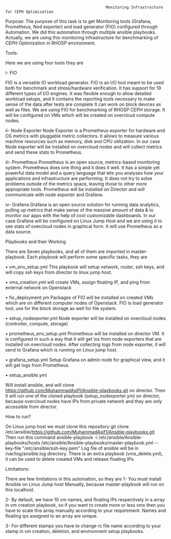                                                 Monitoring Infrastructure for CEPH Optimization
Purpose:
The purpose of this task is to get Monitoring tools (Grafana, Prometheus, Nod exporter) and load generator (FIO) configured through Automation. We did this automation through multiple ansible playbooks. Actually, we are using this monitoring infrastructure for benchmarking of CEPH Optimization in RHOSP environment.

Tools:

Here we are using four tools they are

i-	FIO 

FIO is a versatile IO workload generator. FIO is an I/O tool meant to be used both for benchmark and stress/hardware verification. It has support for 19 different types of I/O engines. It was flexible enough to allow detailed workload setups, and it contains the reporting tools necessary to make sense of the data after tests are complete It can work on block devices as well as files. We are using FIO for benchmarking of RHOSP CEPH storage. It will be configured on VMs which will be created on overcloud compute nodes. 

ii-	Node Exporter
Node Exporter is a Prometheus exporter for hardware and OS metrics with pluggable metric collectors. It allows to measure various machine resources such as memory, disk and CPU utilization. In our case Node exporter will be installed on overcloud nodes and will collect metrics and send these stats to Prometheus.

iii-	Prometheus
Prometheus is an open source, metrics-based monitoring system. Prometheus does one thing and it does it well. It has a simple yet powerful data model and a query language that lets you analyses how your applications and infrastructure are performing. It does not try to solve problems outside of the metrics space, leaving those to other more appropriate tools. Prometheus will be installed on Director and will communicate with node exporter and Grafana.

iv-	Grafana
Grafana is an open source solution for running data analytics, pulling up metrics that make sense of the massive amount of data & to monitor our apps with the help of cool customizable dashboards. In our case Grafana will be configured on Linux Jump Host and we are using it to see stats of overcloud nodes in graphical form. It will use Prometheus as a data source. 







Playbooks and their Working

There are Seven playbooks, and all of them are imported in master-playbook. Each playbook will perform some specific tasks, they are

•	vm_env_setup.yml
This playbook will setup network, router, ssh keys, and will copy ssh keys from director to linux jump host.

•	vms_creation.yml
will create VMs, assign floating IP, and ping from external network on Openstack 

•	fio_deployment.ym
Packages of FIO will be installed on created VMs which are on different computer nodes of Openstack. FIO is load generator tool, use for the block storage as well for file system.

•	setup_nodexporter.yml
Node exporter will be installed on overcloud nodes (controller, compute, storage)

•	prometheus_env_setup.yml
Prometheus will be installed on director VM. It is configured in such a way that it will get los from node exporters that are installed on overcloud nodes. After collecting logs from node exporter, it will send to Grafana which is running on Linux jump host.

•	grafana_setup.yml
Setup Grafana on admin node for graphical view, and it will get logs from Prometheus.

•	setup_ansible.yml

Will install ansible, and will clone https://github.com/MuhammadAsif1/Ansible-playbooks.git on director. Then it will run one of the cloned playbook (setup_nodexporter.ym) on director, because overcloud nodes have IPs from private network and they are only accessible from director.

How to run?

On Linux jump host we must clone this repository 
git clone /etc/ansible/https://github.com/MuhammadAsif1/Ansible-playbooks.git
Then run this command
ansible-playbook -i /etc/ansible/Ansible-playbooks/hosts /etc/ansible/Ansible-playbooks/master-playbook.yml --key-file "/etc/ansible/ssh-key.pem"
Log file of ansible will be in /var/log/ansible.log directory.
There is an extra playbook (vms_delete.yml), it can be used to delete created VMs and release floating IPs. 

Limitations:

There are few limitations in this automation, so they are
1-	You must install Ansible on Linux Jump host Manually, because master-playbook will run on this localhost.

2-	By default, we have 10 vm names, and floating IPs respectively in a array in vm creation playbook, so if you want to create more or less vms then you have to scale this array manually according to your requirement. Names and floating ips assigned to an array are unique.

3-	For different stamps you have to change rc file name according to your stamp in vm creation, deletion, and environment setup playbooks.  

